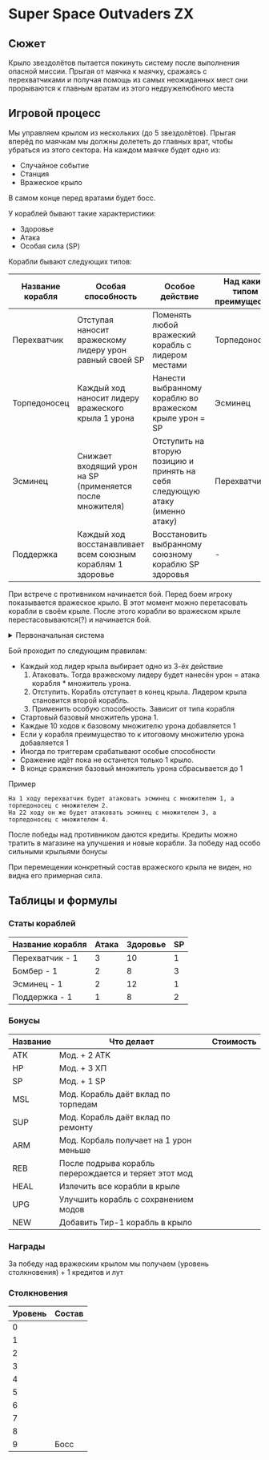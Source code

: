 # Super Space Outvaders ZX

## Сюжет
Крыло звездолётов пытается покинуть систему после выполнения опасной миссии. Прыгая от маячка к маячку, сражаясь с перехватчиками и получая помощь из самых неожиданных мест они прорываются к главным вратам из этого недружелюбного места

## Игровой процесс
Мы управляем крылом из нескольких (до 5 звездолётов). Прыгая вперёд по маячкам мы должны долететь до главных врат, чтобы убраться из этого сектора. На каждом маячке будет одно из:
* Случайное событие
* Станция
* Вражеское крыло

В самом конце перед вратами будет босс.

У кораблей бывают такие характеристики:
* Здоровье
* Атака
* Особая сила (SP)

Корабли бывают следующих типов:

Название корабля | Особая способность | Особое действие | Над каким типом преимущество
---------------- | ------------------ | --------------- | ----------------------------
Перехватчик | Отступая наносит вражескому лидеру урон равный своей SP | Поменять любой вражеский корабль с лидером местами | Торпедоносец
Торпедоносец | Каждый ход наносит лидеру вражеского крыла 1 урона | Нанести выбранному кораблю во вражеском крыле урон = SP | Эсминец
Эсминец | Снижает входящий урон на SP (применяется после множителя) | Отступить на вторую позицию и принять на себя следующую атаку (именно атаку) | Перехватчик
Поддержка | Каждый ход восстанавливает всем союзным кораблям 1 здоровье | Восстановить выбранному союзному кораблю SP здоровья | -


При встрече с противником начинается бой. Перед боем игроку показывается вражеское крыло. В этот момент можно перетасовать корабли в своём крыле. После этого корабли во вражеском крыле перестасовываются(?) и начинается бой. 

<details><summary>Первоначальная система</summary>
Бой проходит автоматически по следующим правилам:
  
* Каждый раунд первые корабли из каждого крыла обмениваются выстрелами.
* Если у корабля осталось меньше половины корпуса он отступает в конец крыла и на его место приходит следующий корабль
* Иногда по триггерам срабатывают особые способности.
* Это продолжается пока не останется только одно крыло.
</details>

Бой проходит по следующим правилам:
* Каждый ход лидер крыла выбирает одно из 3-ёх действие
  1. Атаковать. Тогда вражескому лидеру будет нанесён урон = атака корабля * множитель урона.
  2. Отступить. Корабль отступает в конец крыла. Лидером крыла становится второй корабль.
  3. Применить особую способность. Зависит от типа корабля
* Стартовый базовый множитель урона 1.
* Каждые 10 ходов к базовому множителю урона добавляется 1
* Если у корабля преимущество то к итоговому множителю урона добавляется 1
* Иногда по триггерам срабатывают особые способности
* Сражение идёт пока не останется только 1 крыло.
* В конце сражения базовый множитель урона сбрасывается до 1

Пример
```
На 1 ходу перехватчик будет атаковать эсминец с множителем 1, а торпедоносец с множителем 2.
На 22 ходу он же будет атаковать эсминец с множителем 3, а торпедоносец с множителем 4.
```
  
После победы над противником даются кредиты. Кредиты можно тратить в магазине на улучшения и новые корабли. За победу над особо сильными крыльями бонусы 

При перемещении конкретный состав вражеского крыла не виден, но видна его примерная сила.

## Таблицы и формулы

### Статы кораблей
Название корабля | Атака | Здоровье | SP
---------------- | ----- | -------- | --
Перехватчик - 1  | 3 | 10 | 1
Бомбер - 1 | 2 | 8 | 3
Эсминец - 1 | 2 | 12 | 1
Поддержка - 1 | 1 | 8 | 2 

### Бонусы
Название | Что делает | Стоимость
---------| ---------- | ---------
ATK | Мод. + 2 ATK |
HP | Мод. + 3 ХП |
SP | Мод. + 1 SP |
MSL | Мод. Корабль даёт вклад по торпедам |
SUP | Мод. Корабль даёт вклад по ремонту |
ARM | Мод. Корбаль получает на 1 урон меньше |
REB | После подрыва корабль перерождается и теряет этот мод |
HEAL | Излечить все корабли в крыле |
UPG | Улучшить корабль с сохранением модов |
NEW | Добавить Тир-1 корабль в крыло |

### Награды
За победу над вражеским крылом мы получаем (уровень столкновения) + 1 кредитов и лут

### Столкновения
Уровень | Состав
--------|-------
0 |
1 |
2 |
3 |
4 |
5 |
6 |
7 |
8 |
9 | Босс
